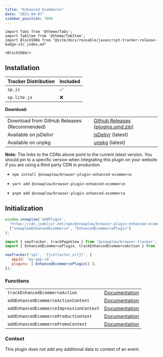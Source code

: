 ```yaml
---
title: "Enhanced Ecommerce"
date: "2021-04-07"
sidebar_position: 7000
---
```


```mdx-code-block
import Tabs from '@theme/Tabs';
import TabItem from '@theme/TabItem';
import Block5966 from "@site/docs/reusable/javascript-tracker-release-badge-v3/_index.md"

<Block5966/>
```

## Installation

<Tabs groupId="platform" queryString>
  <TabItem value="js" label="JavaScript (tag)" default>

| Tracker Distribution | Included |
|----------------------|----------|
| `sp.js`              | ✅        |
| `sp.lite.js`         | ❌        |

**Download:**

<table class="has-fixed-layout"><tbody><tr><td>Download from GitHub Releases (Recommended)</td><td><a href="https://github.com/snowplow/snowplow-javascript-tracker/releases" target="_blank" rel="noreferrer noopener">Github Releases (plugins.umd.zip)</a></td></tr><tr><td>Available on jsDelivr</td><td><a href="https://cdn.jsdelivr.net/npm/@snowplow/browser-plugin-enhanced-ecommerce@latest/dist/index.umd.min.js" target="_blank" rel="noreferrer noopener">jsDelivr</a> (latest)</td></tr><tr><td>Available on unpkg</td><td><a href="https://unpkg.com/@snowplow/browser-plugin-enhanced-ecommerce@latest/dist/index.umd.min.js" target="_blank" rel="noreferrer noopener">unpkg</a> (latest)</td></tr></tbody></table>

**Note:** The links to the CDNs above point to the current latest version. You should pin to a specific version when integrating this plugin on your website if you are using a third party CDN in production.

  </TabItem>
  <TabItem value="browser" label="Browser (npm)">

- `npm install @snowplow/browser-plugin-enhanced-ecommerce`
- `yarn add @snowplow/browser-plugin-enhanced-ecommerce`
- `pnpm add @snowplow/browser-plugin-enhanced-ecommerce`


  </TabItem>
</Tabs>

## Initialization

<Tabs groupId="platform" queryString>
  <TabItem value="js" label="JavaScript (tag)" default>

```javascript
window.snowplow('addPlugin', 
  "https://cdn.jsdelivr.net/npm/@snowplow/browser-plugin-enhanced-ecommerce@latest/dist/index.umd.min.js",
  ["snowplowEnhancedEcommerce", "EnhancedEcommercePlugin"]
);
```

  </TabItem>
  <TabItem value="browser" label="Browser (npm)">

```javascript
import { newTracker, trackPageView } from '@snowplow/browser-tracker';
import { EnhancedEcommercePlugin, trackEnhancedEcommerceAction } from '@snowplow/browser-plugin-enhanced-ecommerce';

newTracker('sp1', '{{collector_url}}', { 
   appId: 'my-app-id', 
   plugins: [ EnhancedEcommercePlugin() ],
});
```

  </TabItem>
</Tabs>

### Functions

<table class="has-fixed-layout"><tbody><tr><td><code>trackEnhancedEcommerceAction</code></td><td><a href="/docs/collecting-data/collecting-from-own-applications/javascript-trackers/web-tracker/tracking-events/#trackenhancedecommerceaction">Documentation</a></td></tr><tr><td><code>addEnhancedEcommerceActionContext</code></td><td><a href="/docs/collecting-data/collecting-from-own-applications/javascript-trackers/web-tracker/tracking-events/#addenhancedecommerceactioncontext">Documentation</a></td></tr><tr><td><code>addEnhancedEcommerceImpressionContext</code></td><td><a href="/docs/collecting-data/collecting-from-own-applications/javascript-trackers/web-tracker/tracking-events/#addenhancedecommerceimpressioncontext">Documentation</a></td></tr><tr><td><code>addEnhancedEcommerceProductContext</code></td><td><a href="/docs/collecting-data/collecting-from-own-applications/javascript-trackers/web-tracker/tracking-events/#addenhancedecommerceproductcontext">Documentation</a></td></tr><tr><td><code>addEnhancedEcommercePromoContext</code></td><td><a href="/docs/collecting-data/collecting-from-own-applications/javascript-trackers/web-tracker/tracking-events/#addenhancedecommercepromocontext">Documentation</a></td></tr></tbody></table>

### Context

This plugin does not add any additional data to context of an event.
